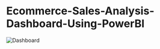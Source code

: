 # Ecommerce-Sales-Analysis-Dashboard-Using-PowerBI

![Dashboard](https://github.com/Ravi05shankar/Ecommerce-Sales-Analysis-Dashboard-Using-PowerBI/assets/94690268/916caa96-60e1-4899-af82-704736921adc)
